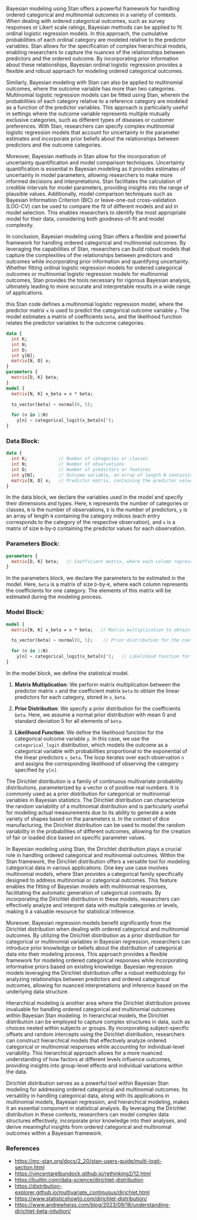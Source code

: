 
Bayesian modeling using Stan offers a powerful framework for handling ordered categorical and multinomial outcomes in a variety of contexts. When dealing with ordered categorical outcomes, such as survey responses or Likert scale ratings, Bayesian methods can be applied to fit ordinal logistic regression models. In this approach, the cumulative probabilities of each ordinal category are modeled relative to the predictor variables. Stan allows for the specification of complex hierarchical models, enabling researchers to capture the nuances of the relationships between predictors and the ordered outcome. By incorporating prior information about these relationships, Bayesian ordinal logistic regression provides a flexible and robust approach for modeling ordered categorical outcomes.

Similarly, Bayesian modeling with Stan can also be applied to multinomial outcomes, where the outcome variable has more than two categories. Multinomial logistic regression models can be fitted using Stan, wherein the probabilities of each category relative to a reference category are modeled as a function of the predictor variables. This approach is particularly useful in settings where the outcome variable represents multiple mutually exclusive categories, such as different types of diseases or customer preferences. With Stan, researchers can specify complex multinomial logistic regression models that account for uncertainty in the parameter estimates and incorporate prior beliefs about the relationships between predictors and the outcome categories.

Moreover, Bayesian methods in Stan allow for the incorporation of uncertainty quantification and model comparison techniques. Uncertainty quantification is essential in Bayesian modeling as it provides estimates of uncertainty in model parameters, allowing researchers to make more informed decisions and interpretations. Stan facilitates the calculation of credible intervals for model parameters, providing insights into the range of plausible values. Additionally, model comparison techniques such as Bayesian Information Criterion (BIC) or leave-one-out cross-validation (LOO-CV) can be used to compare the fit of different models and aid in model selection. This enables researchers to identify the most appropriate model for their data, considering both goodness-of-fit and model complexity.

In conclusion, Bayesian modeling using Stan offers a flexible and powerful framework for handling ordered categorical and multinomial outcomes. By leveraging the capabilities of Stan, researchers can build robust models that capture the complexities of the relationships between predictors and outcomes while incorporating prior information and quantifying uncertainty. Whether fitting ordinal logistic regression models for ordered categorical outcomes or multinomial logistic regression models for multinomial outcomes, Stan provides the tools necessary for rigorous Bayesian analysis, ultimately leading to more accurate and interpretable results in a wide range of applications.





 this Stan code defines a multinomial logistic regression model, where the predictor matrix `x` is used to predict the categorical outcome variable `y`. The model estimates a matrix of coefficients `beta`, and the likelihood function relates the predictor variables to the outcome categories.

```stan
data {
  int K;
  int N;
  int D;
  int y[N];
  matrix[N, D] x;
}
parameters {
  matrix[D, K] beta;
}
model {
  matrix[N, K] x_beta = x * beta;

  to_vector(beta) ~ normal(0, 5);

  for (n in 1:N)
    y[n] ~ categorical_logit(x_beta[n]');
}
```

### Data Block:
```stan
data {
  int K;            // Number of categories or classes
  int N;            // Number of observations
  int D;            // Number of predictors or features
  int y[N];         // Outcome variable, an array of length N containing the category indices
  matrix[N, D] x;   // Predictor matrix, containing the predictor values for each observation
}
```
In the data block, we declare the variables used in the model and specify their dimensions and types. Here, `K` represents the number of categories or classes, `N` is the number of observations, `D` is the number of predictors, `y` is an array of length `N` containing the category indices (each entry corresponds to the category of the respective observation), and `x` is a matrix of size `N`-by-`D` containing the predictor values for each observation.

### Parameters Block:
```stan
parameters {
  matrix[D, K] beta;   // Coefficient matrix, where each column represents the coefficients for one category
}
```
In the parameters block, we declare the parameters to be estimated in the model. Here, `beta` is a matrix of size `D`-by-`K`, where each column represents the coefficients for one category. The elements of this matrix will be estimated during the modeling process.

### Model Block:
```stan
model {
  matrix[N, K] x_beta = x * beta;   // Matrix multiplication to obtain linear predictors

  to_vector(beta) ~ normal(0, 5);    // Prior distribution for the coefficients

  for (n in 1:N)
    y[n] ~ categorical_logit(x_beta[n]');   // Likelihood function for the categorical outcome
}
```
In the model block, we define the statistical model. 

1. **Matrix Multiplication**: We perform matrix multiplication between the predictor matrix `x` and the coefficient matrix `beta` to obtain the linear predictors for each category, stored in `x_beta`.

2. **Prior Distribution**: We specify a prior distribution for the coefficients `beta`. Here, we assume a normal prior distribution with mean 0 and standard deviation 5 for all elements of `beta`.

3. **Likelihood Function**: We define the likelihood function for the categorical outcome variable `y`. In this case, we use the `categorical_logit` distribution, which models the outcome as a categorical variable with probabilities proportional to the exponential of the linear predictors `x_beta`. The loop iterates over each observation `n` and assigns the corresponding likelihood of observing the category specified by `y[n]`.




The Dirichlet distribution is a family of continuous multivariate probability distributions, parameterized by a vector α of positive real numbers. It is commonly used as a prior distribution for categorical or multinomial variables in Bayesian statistics. The Dirichlet distribution can characterize the random variability of a multinomial distribution and is particularly useful for modeling actual measurements due to its ability to generate a wide variety of shapes based on the parameters α. In the context of dice manufacturing, the Dirichlet distribution can be used to model the random variability in the probabilities of different outcomes, allowing for the creation of fair or loaded dice based on specific parameter values.




In Bayesian modeling using Stan, the Dirichlet distribution plays a crucial role in handling ordered categorical and multinomial outcomes. Within the Stan framework, the Dirichlet distribution offers a versatile tool for modeling categorical data in various applications. One key use case involves multinomial models, where Stan provides a categorical family specifically designed to address multinomial or categorical outcomes. This feature enables the fitting of Bayesian models with multinomial responses, facilitating the automatic generation of categorical contrasts. By incorporating the Dirichlet distribution in these models, researchers can effectively analyze and interpret data with multiple categories or levels, making it a valuable resource for statistical inference.

Moreover, Bayesian regression models benefit significantly from the Dirichlet distribution when dealing with ordered categorical and multinomial outcomes. By utilizing the Dirichlet distribution as a prior distribution for categorical or multinomial variables in Bayesian regression, researchers can introduce prior knowledge or beliefs about the distribution of categorical data into their modeling process. This approach provides a flexible framework for modeling ordered categorical responses while incorporating informative priors based on existing knowledge. Bayesian regression models leveraging the Dirichlet distribution offer a robust methodology for analyzing relationships between predictors and ordered categorical outcomes, allowing for nuanced interpretations and inference based on the underlying data structure.

Hierarchical modeling is another area where the Dirichlet distribution proves invaluable for handling ordered categorical and multinomial outcomes within Bayesian Stan modeling. In hierarchical models, the Dirichlet distribution can be employed to capture complex structures in data, such as choices nested within subjects or groups. By incorporating subject-specific offsets and random intercepts using the Dirichlet distribution, researchers can construct hierarchical models that effectively analyze ordered categorical or multinomial responses while accounting for individual-level variability. This hierarchical approach allows for a more nuanced understanding of how factors at different levels influence outcomes, providing insights into group-level effects and individual variations within the data.

Dirichlet distribution serves as a powerful tool within Bayesian Stan modeling for addressing ordered categorical and multinomial outcomes. Its versatility in handling categorical data, along with its applications in multinomial models, Bayesian regression, and hierarchical modeling, makes it an essential component in statistical analysis. By leveraging the Dirichlet distribution in these contexts, researchers can model complex data structures effectively, incorporate prior knowledge into their analyses, and derive meaningful insights from ordered categorical and multinomial outcomes within a Bayesian framework.


### References

- https://mc-stan.org/docs/2_20/stan-users-guide/multi-logit-section.html
- https://vincentarelbundock.github.io/rethinking2/12.html
- https://builtin.com/data-science/dirichlet-distribution
- https://distribution-explorer.github.io/multivariate_continuous/dirichlet.html
- https://www.statisticshowto.com/dirichlet-distribution/
- https://www.andrewheiss.com/blog/2023/09/18/understanding-dirichlet-beta-intuition/

